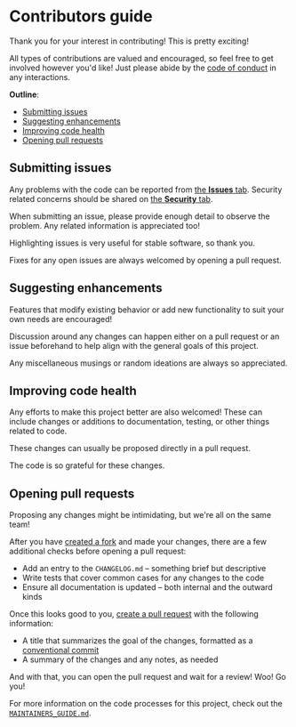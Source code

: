 # Contributors guide

Thank you for your interest in contributing! This is pretty exciting!

All types of contributions are valued and encouraged, so feel free to get
involved however you'd like! Just please abide by the [code of conduct][conduct]
in any interactions.

**Outline**:

- [Submitting issues](#submitting-issues)
- [Suggesting enhancements](#suggesting-enhancements)
- [Improving code health](#improving-code-health)
- [Opening pull requests](#opening-pull-requests)

## Submitting issues

Any problems with the code can be reported from [the **Issues** tab][issues].
Security related concerns should be shared on [the **Security** tab][security].

When submitting an issue, please provide enough detail to observe the problem.
Any related information is appreciated too!

Highlighting issues is very useful for stable software, so thank you.

Fixes for any open issues are always welcomed by opening a pull request.

## Suggesting enhancements

Features that modify existing behavior or add new functionality to suit your own
needs are encouraged!

Discussion around any changes can happen either on a pull request or an issue
beforehand to help align with the general goals of this project.

Any miscellaneous musings or random ideations are always so appreciated.

## Improving code health

Any efforts to make this project better are also welcomed! These can include
changes or additions to documentation, testing, or other things related to code.

These changes can usually be proposed directly in a pull request.

The code is so grateful for these changes.

## Opening pull requests

Proposing any changes might be intimidating, but we're all on the same team!

After you have [created a fork][fork] and made your changes, there are a few
additional checks before opening a pull request:

- Add an entry to the `CHANGELOG.md` – something brief but descriptive
- Write tests that cover common cases for any changes to the code
- Ensure all documentation is updated – both internal and the outward kinds

Once this looks good to you, [create a pull request][fork_pr] with the following
information:

- A title that summarizes the goal of the changes, formatted as a
  [conventional commit][commit]
- A summary of the changes and any notes, as needed

And with that, you can open the pull request and wait for a review! Woo! Go you!

For more information on the code processes for this project, check out the
[`MAINTAINERS_GUIDE.md`][maintainers].

[commit]: https://www.conventionalcommits.org/en/v1.0.0/
[conduct]: ./CODE_OF_CONDUCT.md
[fork]: https://docs.github.com/en/get-started/quickstart/fork-a-repo#forking-a-repository
[fork_pr]: https://docs.github.com/en/pull-requests/collaborating-with-pull-requests/proposing-changes-to-your-work-with-pull-requests/creating-a-pull-request-from-a-fork
[issues]: https://github.com/zimeg/git-coverage/issues
[maintainers]: ./MAINTAINERS_GUIDE.md
[security]: https://github.com/zimeg/git-coverage/security
